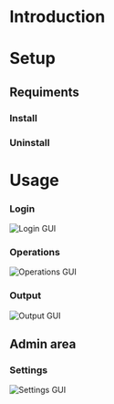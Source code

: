 # Introduction #

# Setup #

## Requiments ##

### Install ###

### Uninstall ###

# Usage #

### Login ###
![Login GUI](https://github.com/seyo-IV/PowerShell-Security-App/blob/master/images/Login.PNG)
### Operations ###
![Operations GUI](https://github.com/seyo-IV/PowerShell-Security-App/blob/master/images/Operations.PNG)
### Output ###
![Output GUI](https://github.com/seyo-IV/PowerShell-Security-App/blob/master/images/Output.PNG)
## Admin area ##
### Settings ###
![Settings GUI](https://github.com/seyo-IV/PowerShell-Security-App/blob/master/images/Settings.PNG)
